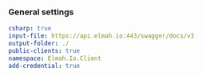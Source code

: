 ### General settings

```yaml
csharp: true
input-file: https://api.elmah.io:443/swagger/docs/v3
output-folder: ./
public-clients: true
namespace: Elmah.Io.Client
add-credential: true
```